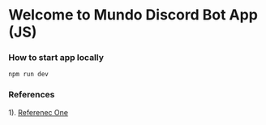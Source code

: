 # Welcome to Mundo Discord Bot App (JS)

### How to start app locally

```
npm run dev
```

### References

1). <a href="https://discordjs.guide/popular-topics/builders.html#basic-markdown" target="_blank">Referenec One</a>
